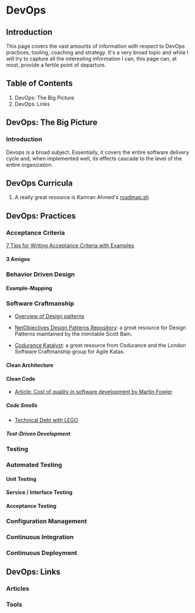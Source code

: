 # DevOps

## Introduction

This page covers the vast amounts of information with respect to DevOps practices, tooling, coaching and strategy. It's a very broad topic and while I will try to capture all the interesting information I can, this page can, at most, provide a fertile point of departure.

## Table of Contents

1. DevOps: The Big Picture
1. DevOps: Links


## DevOps: The Big Picture

### Introduction

Devops is a broad subject. Essentially, it covers the entire software delivery cycle and, when implemented well, its 
effects cascade to the level of the entire organization. 

## DevOps Curricula

1. A really great resource is Kamran Ahmed's [roadmap.sh](https://roadmap.sh/devops)

## DevOps: Practices

### Acceptance Criteria

[7 Tips for Writing Acceptance Criteria with Examples](https://agileforgrowth.com/blog/acceptance-criteria-checklist/)

#### 3 Amigos

### Behavior Driven Design

#### Example-Mapping

### Software Craftmanship

* [Overview of Design patterns](https://sourcemaking.com/design_patterns)

* [NetObjectives Design Patterns Repository](http://www.netobjectives.net/patternrepository/index.php?title=Main_Page): a great resource for Design Patterns maintained by the inimitable Scott Bain.

* [Codurance Katalyst](katalyst.codurance.com): a great resource from Codurance and the London Software Craftmanship group for Agile Katas.

#### Clean Architecture

#### Clean Code

* [Article: Cost of quality in software development by Martin Fowler](https://martinfowler.com/articles/is-quality-worth-cost.html)

##### Code Smells

* [Technical Debt with LEGO](http://www.gargoylesoftware.com/ex/technical_debt)

##### Test-Driven Development

### Testing

### Automated Testing

#### Unit Testing

#### Service / Interface Testing

#### Acceptance Testing

### Configuration Management

### Continuous Integration

### Continuous Deployment
## DevOps: Links

### Articles


### Tools

